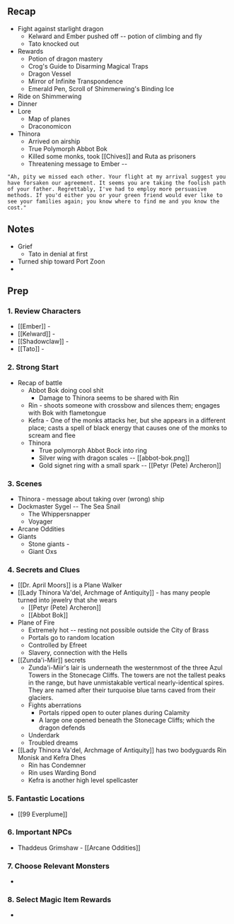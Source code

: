 
## Recap


* Fight against starlight dragon
	* Kelward and Ember pushed off -- potion of climbing and fly
	* Tato knocked out
* Rewards
	* Potion of dragon mastery
	* Crog's Guide to Disarming Magical Traps
	* Dragon Vessel
	* Mirror of Infinite Transpondence
	* Emerald Pen, Scroll of Shimmerwing's Binding Ice
* Ride on Shimmerwing
* Dinner
* Lore
	* Map of planes
	* Draconomicon
* Thinora
	* Arrived on airship
	* True Polymorph Abbot Bok
	* Killed some monks, took [[Chives]] and Ruta as prisoners
	* Threatening message to Ember -- 
```
"Ah, pity we missed each other. Your flight at my arrival suggest you have forsaken our agreement. It seems you are taking the foolish path of your father. Regrettably, I've had to employ more persuasive methods. If you'd either you or your green friend would ever like to see your families again; you know where to find me and you know the cost."
```
## Notes

* Grief
	* Tato in denial at first
* Turned ship toward Port Zoon
* 

## Prep
### 1. Review Characters

* [[Ember]] - 
* [[Kelward]] -
* [[Shadowclaw]] - 
* [[Tato]] - 

### 2. Strong Start

* Recap of battle
	* Abbot Bok doing cool shit
		* Damage to Thinora seems to be shared with Rin
	* Rin - shoots someone with crossbow and silences them; engages with Bok with flametongue
	* Kefra - One of the monks attacks her, but she appears in a different place; casts a spell of black energy that causes one of the monks to scream and flee
	* Thinora
		* True polymorph Abbot Bock into ring
		* Silver wing with dragon scales -- [[abbot-bok.png]]
		* Gold signet ring with a small spark -- [[Petyr (Pete) Archeron]]

### 3. Scenes

* Thinora - message about taking over (wrong) ship
* Dockmaster Sygel -- The Sea Snail
	* The Whippersnapper
	* Voyager
* Arcane Oddities
* Giants
	* Stone giants - 
	* Giant Oxs

### 4. Secrets and Clues

* [[Dr. April Moors]] is a Plane Walker
* [[Lady Thinora Va'del, Archmage of Antiquity]] -  has many people turned into jewelry that she wears
	* [[Petyr (Pete) Archeron]]
	* [[Abbot Bok]]
* Plane of Fire
	* Extremely hot -- resting not possible outside the City of Brass
	* Portals go to random location
	* Controlled by Efreet
	* Slavery, connection with the Hells
* [[Zunda'i-Miir]] secrets
	* Zunda'i-Miir's lair is underneath the westernmost of the three Azul Towers in the Stonecage Cliffs. The towers are not the tallest peaks in the range, but have unmistakable vertical nearly-identical spires. They are named after their turquoise blue tarns caved from their glaciers.
	* Fights aberrations
		* Portals ripped open to outer planes during Calamity
		* A large one opened beneath the Stonecage Cliffs; which the dragon defends
	* Underdark
	* Troubled dreams
* [[Lady Thinora Va'del, Archmage of Antiquity]] has two bodyguards Rin Monisk and Kefra Dhes
	* Rin has Condemner
	* Rin uses Warding Bond
	* Kefra is another high level spellcaster

### 5. Fantastic Locations

* [[99 Everplume]]

### 6. Important NPCs

* Thaddeus Grimshaw - [[Arcane Oddities]]

### 7. Choose Relevant Monsters

* 

### 8. Select Magic Item Rewards

* 
